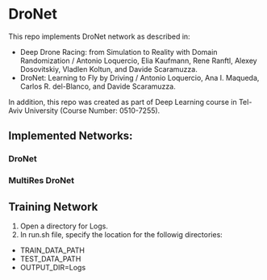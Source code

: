 # DroNet

This repo implements DroNet network as described in:
* Deep Drone Racing: from Simulation to Reality with Domain Randomization / Antonio Loquercio, Elia Kaufmann, Rene Ranftl, Alexey Dosovitskiy, Vladlen Koltun, and Davide Scaramuzza.
* DroNet: Learning to Fly by Driving / Antonio Loquercio, Ana I. Maqueda, Carlos R. del-Blanco, and Davide Scaramuzza.

In addition, this repo was created as part of Deep Learning course in Tel-Aviv University (Course Number: 0510-7255).

## Implemented Networks:

### DroNet

### MultiRes DroNet

## Training Network
1. Open a directory for Logs.
2. In run.sh file, specify the location for the followig directories:
- TRAIN_DATA_PATH
- TEST_DATA_PATH
- OUTPUT_DIR=Logs
